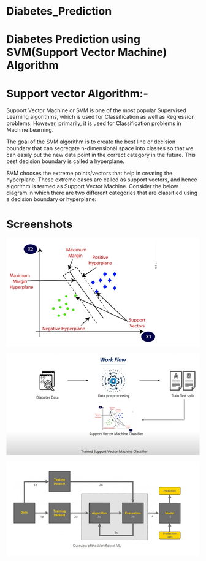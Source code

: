 # Diabetes_Prediction
# Diabetes Prediction using SVM(Support Vector Machine) Algorithm
# Support vector Algorithm:- 
  Support Vector Machine or SVM is one of the most popular Supervised Learning algorithms, which is used for Classification as well as Regression problems. However, primarily, it is used for Classification problems in Machine Learning.

The goal of the SVM algorithm is to create the best line or decision boundary that can segregate n-dimensional space into classes so that we can easily put the new data point in the correct category in the future. This best decision boundary is called a hyperplane.

SVM chooses the extreme points/vectors that help in creating the hyperplane. These extreme cases are called as support vectors, and hence algorithm is termed as Support Vector Machine. Consider the below diagram in which there are two different categories that are classified using a decision boundary or hyperplane:


# Screenshots
<p>
    <img src="./svm1.jpg" alt="Home Page" />
</p>

<p>
    <img src="./diabet1.jpg" alt="Home Page" />
</p>

<p>
    <img src="./diabet2.jpg" alt="Home Page" />
</p>
